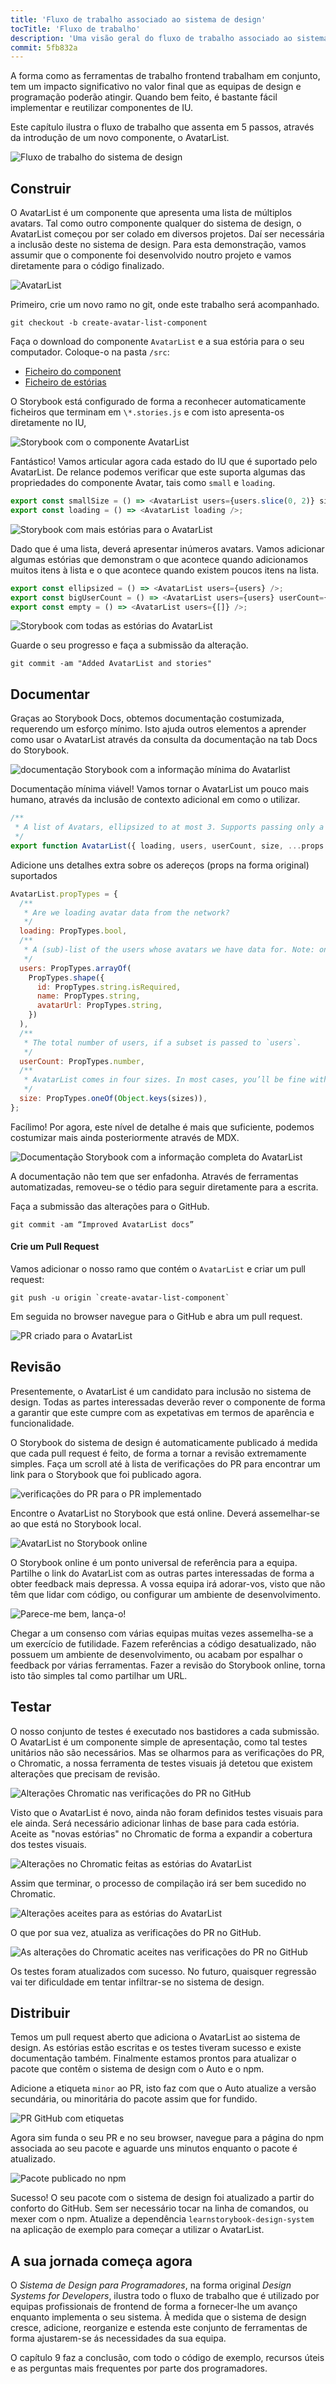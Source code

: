 ```yaml
---
title: 'Fluxo de trabalho associado ao sistema de design'
tocTitle: 'Fluxo de trabalho'
description: 'Uma visão geral do fluxo de trabalho associado ao sistema de design para programadores frontend'
commit: 5fb832a
---
```


A forma como as ferramentas de trabalho frontend trabalham em conjunto, tem um impacto significativo no valor final que as equipas de design e programação poderão atingir. Quando bem feito, é bastante fácil implementar e reutilizar componentes de IU.

Este capítulo ilustra o fluxo de trabalho que assenta em 5 passos, através
da introdução de um novo componente, o AvatarList.

![Fluxo de trabalho do sistema de design](/design-systems-for-developers/design-system-workflow-horizontal.jpg)

## Construir

O AvatarList é um componente que apresenta uma lista de múltiplos avatars. Tal como outro componente qualquer do sistema de design, o AvatarList começou por ser colado em diversos projetos. Daí ser necessária a inclusão deste no sistema de design. Para esta demonstração, vamos assumir que o componente foi desenvolvido noutro projeto e vamos diretamente para o código finalizado.

![AvatarList](/design-systems-for-developers/AvatarList.jpg)

Primeiro, crie um novo ramo no git, onde este trabalho será acompanhado.

```shell
git checkout -b create-avatar-list-component
```

Faça o download do componente `AvatarList` e a sua estória para o seu computador. Coloque-o na pasta `/src`:

- [Ficheiro do component](https://raw.githubusercontent.com/chromaui/learnstorybook-design-system/2347a5e8b27635f39091728d0845ff7a2ded3699/src/AvatarList.js)
- [Ficheiro de estórias](https://raw.githubusercontent.com/chromaui/learnstorybook-design-system/2347a5e8b27635f39091728d0845ff7a2ded3699/src/AvatarList.stories.js)

O Storybook está configurado de forma a reconhecer automaticamente ficheiros que terminam em `\*.stories.js` e com isto apresenta-os diretamente no IU,

![Storybook com o componente AvatarList](/design-systems-for-developers/storybook-with-avatarlist.png)

Fantástico! Vamos articular agora cada estado do IU que é suportado pelo AvatarList. De relance podemos verificar que este suporta algumas das propriedades do componente Avatar, tais como `small` e `loading`.

```js:title=src/AvatarList.stories.js
export const smallSize = () => <AvatarList users={users.slice(0, 2)} size="small" />;
export const loading = () => <AvatarList loading />;
```

![Storybook com mais estórias para o AvatarList](/design-systems-for-developers/storybook-with-avatarlist-loading.png)

Dado que é uma lista, deverá apresentar inúmeros avatars. Vamos adicionar algumas estórias que demonstram o que acontece quando adicionamos muitos itens à lista e o que acontece quando existem poucos itens na lista.

```js:title=src/AvatarList.stories.js
export const ellipsized = () => <AvatarList users={users} />;
export const bigUserCount = () => <AvatarList users={users} userCount={100} />;
export const empty = () => <AvatarList users={[]} />;
```

![Storybook com todas as estórias do AvatarList](/design-systems-for-developers/storybook-with-all-avatarlist-stories.png)

Guarde o seu progresso e faça a submissão da alteração.

```shell
git commit -am "Added AvatarList and stories"
```

## Documentar

Graças ao Storybook Docs, obtemos documentação costumizada, requerendo um esforço mínimo. Isto ajuda outros elementos a aprender como usar o AvatarList através da consulta da documentação na tab Docs do Storybook.

![documentação Storybook com a informação mínima do Avatarlist](/design-systems-for-developers/storybook-docs-minimal-avatarlist.png)

Documentação mínima viável! Vamos tornar o AvatarList um pouco mais humano, através da inclusão de contexto adicional em como o utilizar.

```js:title=src/AvatarList.js
/**
 * A list of Avatars, ellipsized to at most 3. Supports passing only a subset of the total user count.
 */
export function AvatarList({ loading, users, userCount, size, ...props }) {}
```

Adicione uns detalhes extra sobre os adereços (props na forma original) suportados

```js:title=src/AvatarList.js
AvatarList.propTypes = {
  /**
   * Are we loading avatar data from the network?
   */
  loading: PropTypes.bool,
  /**
   * A (sub)-list of the users whose avatars we have data for. Note: only 3 will be displayed.
   */
  users: PropTypes.arrayOf(
    PropTypes.shape({
      id: PropTypes.string.isRequired,
      name: PropTypes.string,
      avatarUrl: PropTypes.string,
    })
  ),
  /**
   * The total number of users, if a subset is passed to `users`.
   */
  userCount: PropTypes.number,
  /**
   * AvatarList comes in four sizes. In most cases, you’ll be fine with `medium`.
   */
  size: PropTypes.oneOf(Object.keys(sizes)),
};
```

Facílimo! Por agora, este nível de detalhe é mais que suficiente, podemos costumizar mais ainda posteriormente através de MDX.

![Documentação Storybook com a informação completa do AvatarList](/design-systems-for-developers/storybook-docs-full-avatarlist.png)

A documentação não tem que ser enfadonha. Através de ferramentas automatizadas, removeu-se o tédio para seguir diretamente para a escrita.

Faça a submissão das alterações para o GitHub.

```shell
git commit -am “Improved AvatarList docs”
```

<h4>Crie um Pull Request</h4>

Vamos adicionar o nosso ramo que contém o `AvatarList` e criar um pull request:

```shell
git push -u origin `create-avatar-list-component`
```

Em seguida no browser navegue para o GitHub e abra um pull request.

![PR criado para o AvatarList](/design-systems-for-developers/github-pr-create-avatarlist.png)

## Revisão

Presentemente, o AvatarList é um candidato para inclusão no sistema de design. Todas as partes interessadas deverão rever o componente de forma a garantir que este cumpre com as expetativas em termos de aparência e funcionalidade.

O Storybook do sistema de design é automaticamente publicado á medida que cada pull request é feito, de forma a tornar a revisão extremamente simples. Faça um scroll até à lista de verificações do PR para encontrar um link para o Storybook que foi publicado agora.

![verificações do PR para o PR implementado](/design-systems-for-developers/github-pr-checks-deployed.png)

Encontre o AvatarList no Storybook que está online. Deverá assemelhar-se ao que está no Storybook local.

![AvatarList no Storybook online](/design-systems-for-developers/netlify-deployed-avatarlist-stories.png)

O Storybook online é um ponto universal de referência para a equipa. Partilhe o link do AvatarList com as outras partes interessadas de forma a obter feedback mais depressa. A vossa equipa irá adorar-vos, visto que não têm que lidar com código, ou configurar um ambiente de desenvolvimento.

![Parece-me bem, lança-o!](/design-systems-for-developers/visual-review-shipit.png)

Chegar a um consenso com várias equipas muitas vezes assemelha-se a um exercício de futilidade. Fazem referências a código desatualizado, não possuem um ambiente de desenvolvimento, ou acabam por espalhar o feedback por várias ferramentas. Fazer a revisão do Storybook online, torna isto tão simples tal como partilhar um URL.

## Testar

O nosso conjunto de testes é executado nos bastidores a cada submissão. O AvatarList é um componente simple de apresentação, como tal testes unitários não são necessários. Mas se olharmos para as verificações do PR, o Chromatic, a nossa ferramenta de testes visuais já detetou que existem alterações que precisam de revisão.

![Alterações Chromatic nas verificações do PR no GitHub](/design-systems-for-developers/github-pr-checks-chromatic-changes.png)

Visto que o AvatarList é novo, ainda não foram definidos testes visuais para ele ainda. Será necessário adicionar linhas de base para cada estória. Aceite as "novas estórias" no Chromatic de forma a expandir a cobertura dos testes visuais.

![Alterações no Chromatic feitas as estórias do AvatarList](/design-systems-for-developers/chromatic-avatarlist-changes.png)

Assim que terminar, o processo de compilação irá ser bem sucedido no Chromatic.

![Alterações aceites para as estórias do AvatarList](/design-systems-for-developers/chromatic-avatarlist-changes-accepted.png)

O que por sua vez, atualiza as verificações do PR no GitHub.

![As alterações do Chromatic aceites nas verificações do PR no GitHub](/design-systems-for-developers/github-pr-checks-chromatic-changes-accepted.png)

Os testes foram atualizados com sucesso. No futuro, quaisquer regressão vai ter dificuldade em tentar infiltrar-se no sistema de design.

## Distribuir

Temos um pull request aberto que adiciona o AvatarList ao sistema de design. As estórias estão escritas e os testes tiveram sucesso e existe documentação também. Finalmente estamos prontos para atualizar o pacote que contêm o sistema de design com o Auto e o npm.

Adicione a etiqueta `minor` ao PR, isto faz com que o Auto atualize a versão secundária, ou minoritária do pacote assim que for fundido.

![PR GitHub com etiquetas](/design-systems-for-developers/github-pr-labelled.png)

Agora sim funda o seu PR e no seu browser, navegue para a página do npm associada ao seu pacote e aguarde uns minutos enquanto o pacote é atualizado.

![Pacote publicado no npm](/design-systems-for-developers/npm-published-package.png)

Sucesso! O seu pacote com o sistema de design foi atualizado a partir do conforto do GitHub. Sem ser necessário tocar na linha de comandos, ou mexer com o npm. Atualize a dependência `learnstorybook-design-system` na aplicação de exemplo para começar a utilizar o AvatarList.

## A sua jornada começa agora

O _Sistema de Design para Programadores_, na forma original _Design Systems for Developers_, ilustra todo o fluxo de trabalho que é utilizado por equipas profissionais de frontend de forma a fornecer-lhe um avanço enquanto implementa o seu sistema. À medida que o sistema de design cresce, adicione, reorganize e estenda este conjunto de ferramentas de forma ajustarem-se ás necessidades da sua equipa.

O capítulo 9 faz a conclusão, com todo o código de exemplo, recursos úteis e as perguntas mais frequentes por parte dos programadores.
